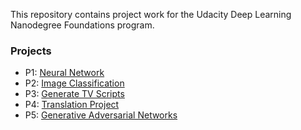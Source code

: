 This repository contains project work for the Udacity Deep Learning Nanodegree Foundations program.

### Projects

- P1: [Neural Network](https://github.com/wjenkins3/udacity-deep-learning/tree/master/Project%201)
- P2: [Image Classification](https://github.com/wjenkins3/udacity-deep-learning/tree/master/Project%202%20-%20Image%20Classification)
- P3: [Generate TV Scripts](https://github.com/wjenkins3/udacity-deep-learning/tree/master/Project%203%20-%20Generate%20TV%20Scripts)
- P4: [Translation Project](https://github.com/wjenkins3/udacity-deep-learning/tree/master/Project%204%20-%20Translation%20Project)
- P5: [Generative Adversarial Networks](https://github.com/wjenkins3/udacity-deep-learning/tree/master/Project%205-%20Generative%20Adversarial%20Networks)

